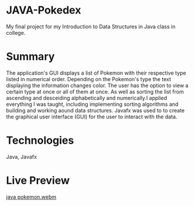 # JAVA-Pokedex
My final project for my Introduction to Data Structures in Java class in college. 

# Summary
The application's GUI displays a list of Pokemon with their respective type listed in numerical order. 
Depending on the Pokemon's type the text displaying the information changes color. The user has the 
option to view a certain type at once or all of them at once. As well as sorting the list from ascending 
and desceiding alphabetically and numerically.I applied everything I was taught, including implementing sorting
algorithms and building and working aound data structures. Javafx was used to to create the graphical user interface (GUI)
for the user to interact with the data.

# Technologies
Java, Javafx

# Live Preview
[java pokemon.webm](https://github.com/user-attachments/assets/0767eba1-a9d4-498e-89eb-985da6cc4f4d)
